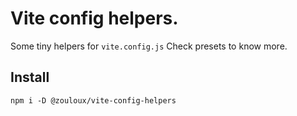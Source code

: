 # Vite config helpers.

Some tiny helpers for `vite.config.js`
Check presets to know more.

## Install
`npm i -D @zouloux/vite-config-helpers`

